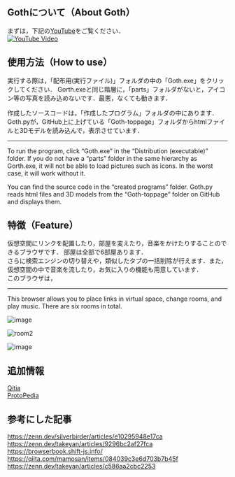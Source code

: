
## Gothについて（About Goth）

まずは，下記の[YouTube](https://youtu.be/qe5FUmFGjdk?si=9QvErB72NhIARp2P)をご覧ください．  
[![YouTube Video](https://img.youtube.com/vi/qe5FUmFGjdk/0.jpg)](https://www.youtube.com/watch?v=qe5FUmFGjdk)


## 使用方法（How to use）
実行する際は，「配布用(実行ファイル)」フォルダの中の「Goth.exe」をクリックしてください．
Gorth.exeと同じ階層に，「parts」フォルダがないと，アイコン等の写真を読み込めないです．最悪，なくても動きます．

作成したソースコードは，「作成したプログラム」フォルダの中にあります．
Goth.pyが，GitHub上に上げている「Goth-toppage」フォルダからhtmlファイルと3Dモデルを読み込んで，表示させています．

---
To run the program, click “Goth.exe” in the “Distribution (executable)” folder.
If you do not have a “parts” folder in the same hierarchy as Gorth.exe, it will not be able to load pictures such as icons. In the worst case, it will work without it.

You can find the source code in the “created programs” folder.
Goth.py reads html files and 3D models from the “Goth-toppage” folder on GitHub and displays them.


## 特徴（Feature）
仮想空間にリンクを配置したり，部屋を変えたり，音楽をかけたりすることのできるブラウザです．
部屋は全部で6部屋あります．  
さらに検索エンジンの切り替えや，類似したタブの一括削除が行えます．また，仮想空間の中で音楽を流したり，お気に入りの機能も用意しています．  
このブラウザは，

---
This browser allows you to place links in virtual space, change rooms, and play music.
There are six rooms in total.

![image](https://github.com/user-attachments/assets/5e076528-5fb9-406a-bfec-02c6a8b66583)


![room2](https://github.com/user-attachments/assets/7d3d44a4-d345-4dcf-8945-e4b65d4e1588)

![image](https://github.com/user-attachments/assets/eab1cf36-6352-4de1-9eb1-04ed4699f9d7)




## 追加情報
 [Qitia](https://qiita.com/kanaji2002/items/fb4cb29a20de32c4f979)  
 [ProtoPedia](https://protopedia.net/prototype/5976)


## 参考にした記事
https://zenn.dev/silverbirder/articles/e10295948e17ca  
https://zenn.dev/takeyan/articles/9296bc2af27fca  
https://browserbook.shift-js.info/  
https://qiita.com/mamosan/items/084039c3e6d703b7b45f  
https://zenn.dev/takeyan/articles/c586aa2cbc2253



